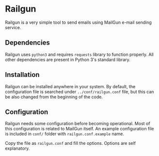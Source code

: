 # Railgun

Railgun is a very simple tool to send emails using MailGun e-mail sending service.

## Dependencies

Railgun uses `python3` and requires `requests` library to function properly.
All other dependencies are present in Python 3's standard library.

## Installation

Railgun can be installed anywhere in your system. By default, the configuration
file is searched under `../conf/railgun.conf` file, but this can be also changed
from the beginning of the code.

## Configuration

Railgun needs some configuration before becoming operational. Most of this
configuration is related to MailGun itself. An example configuration file is
included in `conf/` folder with `railgun.conf.example` name.

Copy the file as `railgun.conf` and fill the options. Options are self
explanatory.
